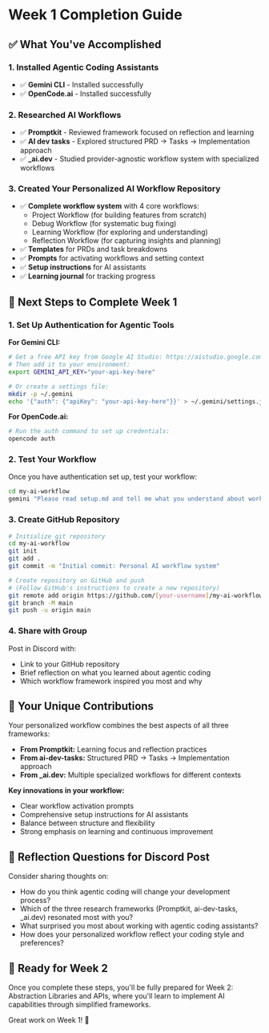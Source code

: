 # Week 1 Completion Guide

## ✅ What You've Accomplished

### 1. Installed Agentic Coding Assistants
- ✅ **Gemini CLI** - Installed successfully  
- ✅ **OpenCode.ai** - Installed successfully

### 2. Researched AI Workflows
- ✅ **Promptkit** - Reviewed framework focused on reflection and learning
- ✅ **AI dev tasks** - Explored structured PRD → Tasks → Implementation approach  
- ✅ **_ai.dev** - Studied provider-agnostic workflow system with specialized workflows

### 3. Created Your Personalized AI Workflow Repository
- ✅ **Complete workflow system** with 4 core workflows:
  - Project Workflow (for building features from scratch)
  - Debug Workflow (for systematic bug fixing)
  - Learning Workflow (for exploring and understanding)  
  - Reflection Workflow (for capturing insights and planning)
- ✅ **Templates** for PRDs and task breakdowns
- ✅ **Prompts** for activating workflows and setting context
- ✅ **Setup instructions** for AI assistants
- ✅ **Learning journal** for tracking progress

## 🔲 Next Steps to Complete Week 1

### 1. Set Up Authentication for Agentic Tools

**For Gemini CLI:**
```bash
# Get a free API key from Google AI Studio: https://aistudio.google.com/app/apikey
# Then add it to your environment:
export GEMINI_API_KEY="your-api-key-here"

# Or create a settings file:
mkdir -p ~/.gemini
echo '{"auth": {"apiKey": "your-api-key-here"}}' > ~/.gemini/settings.json
```

**For OpenCode.ai:**
```bash
# Run the auth command to set up credentials:
opencode auth
```

### 2. Test Your Workflow

Once you have authentication set up, test your workflow:

```bash
cd my-ai-workflow
gemini "Please read setup.md and tell me what you understand about working with this human developer"
```

### 3. Create GitHub Repository

```bash
# Initialize git repository
cd my-ai-workflow
git init
git add .
git commit -m "Initial commit: Personal AI workflow system"

# Create repository on GitHub and push
# (Follow GitHub's instructions to create a new repository)
git remote add origin https://github.com/[your-username]/my-ai-workflow.git
git branch -M main
git push -u origin main
```

### 4. Share with Group

Post in Discord with:
- Link to your GitHub repository
- Brief reflection on what you learned about agentic coding
- Which workflow framework inspired you most and why

## 🎯 Your Unique Contributions

Your personalized workflow combines the best aspects of all three frameworks:

- **From Promptkit:** Learning focus and reflection practices
- **From ai-dev-tasks:** Structured PRD → Tasks → Implementation approach  
- **From _ai.dev:** Multiple specialized workflows for different contexts

**Key innovations in your workflow:**
- Clear workflow activation prompts
- Comprehensive setup instructions for AI assistants
- Balance between structure and flexibility
- Strong emphasis on learning and continuous improvement

## 📝 Reflection Questions for Discord Post

Consider sharing thoughts on:
- How do you think agentic coding will change your development process?
- Which of the three research frameworks (Promptkit, ai-dev-tasks, _ai.dev) resonated most with you?
- What surprised you most about working with agentic coding assistants?
- How does your personalized workflow reflect your coding style and preferences?

## 🚀 Ready for Week 2

Once you complete these steps, you'll be fully prepared for Week 2: Abstraction Libraries and APIs, where you'll learn to implement AI capabilities through simplified frameworks.

Great work on Week 1! 🎉